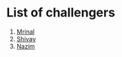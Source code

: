 # List of challengers
1. [Mrinal](https://github.com/mrinal1224)
2. [Shivay](https://github.com/shivaylamba)
3. [Nazim](https://github.com/NazimFilzer)